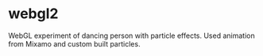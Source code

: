 # webgl2
WebGL experiment of dancing person with particle effects. Used animation from Mixamo and custom built particles.
